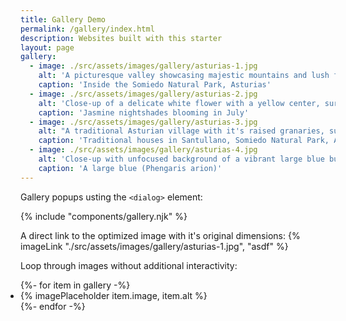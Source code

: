 ```yaml
---
title: Gallery Demo
permalink: /gallery/index.html
description: Websites built with this starter
layout: page
gallery:
  - image: ./src/assets/images/gallery/asturias-1.jpg
    alt: 'A picturesque valley showcasing majestic mountains and lush forests, creating a serene and captivating landscape'
    caption: 'Inside the Somiedo Natural Park, Asturias'
  - image: ./src/assets/images/gallery/asturias-2.jpg
    alt: 'Close-up of a delicate white flower with a yellow center, surrounded by green leaves'
    caption: 'Jasmine nightshades blooming in July'
  - image: ./src/assets/images/gallery/asturias-3.jpg
    alt: "A traditional Asturian village with it's raised granaries, surrounded by lush green hills and mountains"
    caption: 'Traditional houses in Santullano, Somiedo Natural Park, Asturias'
  - image: ./src/assets/images/gallery/asturias-4.jpg
    alt: 'Close-up with unfocused background of a vibrant large blue butterfly gracefully perched on a delicate flower amidst lush green grass'
    caption: 'A large blue (Phengaris arion)'
---
```


Gallery popups usting the `<dialog>` element:

{% include "components/gallery.njk" %}

A direct link to the optimized image with it's original dimensions:
{% imageLink "./src/assets/images/gallery/asturias-1.jpg", "asdf" %}

Loop through images without additional interactivity:

<ul class="gallery"
  role="list" style="padding: 0;">
{%- for item in gallery -%}
  <li>
    {% imagePlaceholder item.image, item.alt %}
  </li>
{%- endfor -%}
</ul>
